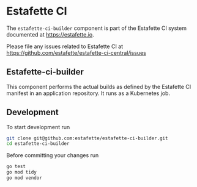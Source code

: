 # Estafette CI

The `estafette-ci-builder` component is part of the Estafette CI system documented at https://estafette.io.

Please file any issues related to Estafette CI at https://github.com/estafette/estafette-ci-central/issues

## Estafette-ci-builder

This component performs the actual builds as defined by the Estafette CI manifest in an application repository. It runs as a Kubernetes job.

## Development

To start development run

```bash
git clone git@github.com:estafette/estafette-ci-builder.git
cd estafette-ci-builder
```

Before committing your changes run

```bash
go test
go mod tidy
go mod vendor
```